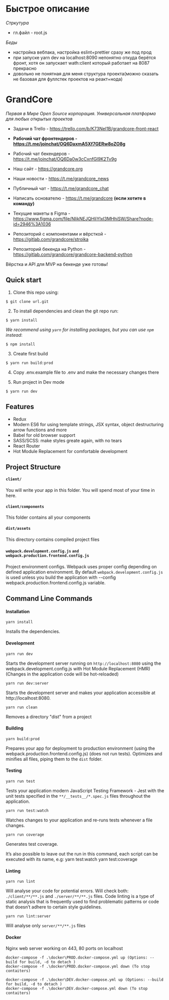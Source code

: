# Быстрое описание

*Стркутура*

- гл.файл - root.js


*Беды*

- настройка вебпака, настройка eslint+prettier сразу же под прод
- при запуске yarn dev на localhost:8090 непонятно откуда берётся фронт, хотя он запускает wath:client который работает на 8087 прекрасно 
- довольно не понятная для меня структура проекта(можно сказать не базовая для фуллстек проектов на реакт+нода)


# GrandCore

*Первая в Мире Open Source корпорация. Универсальная платформа для любых открытых проектов*

- Задачи в Trello - https://trello.com/b/K73NeI1B/grandcore-front-react
- **Рабочий чат фронтендеров - https://t.me/joinchat/OQ6DaxmA5Xf7GERw8oZO8g** 
- Рабочий чат бекендеров -  https://t.me/joinchat/OQ6Da0w3cCxnfGl9K2Tv9g

- Наш сайт - https://grandcore.org
- Наши новости - https://t.me/grandcore_news
- Публичный чат - https://t.me/grandcore_chat
- Написать основателю - https://t.me/grandcore  **(если хотите в команду)**

- Текущие макеты в Figma - https://www.figma.com/file/NlikNEJQHliYlxI3MHhiSW/Share?node-id=2946%3A1036
- Репозиторий с компонентами и вёрсткой - https://gitlab.com/grandcore/stroika
- Репозиторий бекенда на Python - https://gitlab.com/grandcore/grandcore-backend-python


Вёрстка и API для MVP на бекенде уже готовы!

## Quick start

1. Clone this repo using:
  ```shell
  $ git clone url.git
  ```

2. To install dependencies and clean the git repo run:

  ```shell
  $ yarn install
  ```

  *We recommend using `yarn` for installing packages, but you can use `npm` instead*:

  ```shell
  $ npm install
  ```
3. Create first build

  ```shell
  $ yarn run build:prod
  ```
4. Copy .env.example file to .env and make the necessary changes there

5. Run project in Dev mode

  ```shell
  $ yarn run dev
  ```

## Features

* Redux
* Modern ES6 for using template strings, JSX syntax, object destructuring arrow functions and more
* Babel for old browser support
* SASS/SCSS: make styles greate again, with no tears
* React Router
* Hot Module Replacement for comfortable development

## Project Structure

#### `client/`

You will write your app in this folder. You will spend most of your time in here.

#### `client/components`

This folder contains all your components

#### `dist/assets`
This directory contains compiled project files

#### `webpack.development.config.js` `and webpack.production.frontend.config.js`
Project environment configs. Webpack uses proper config depending on defined application environment.
By default `webpack.development.config.js` is used unless you build the application with --config webpack.production.frontend.config.js variable.


## Command Line Commands

#### Installation

```Shell
yarn install
```
Installs the dependencies.

#### Development

```Shell
yarn run dev
```

Starts the development server running on `http://localhost:8080` using the webpack.development.config.js with Hot Module Replacement (HMR) (Changes in the application code will be hot-reloaded)

```Shell
yarn run dev:server
```

Starts the development server and makes your application accessible at http://localhost:8080.

```Shell
yarn run clean
```
Removes a directory "dist" from a project

#### Building

```Shell
yarn build:prod
```

Prepares your app for deployment to production environment (using the webpack.production.frontend.config.js) (does not run tests). Optimizes and minifies all files, piping them to the `dist` folder.


#### Testing

```Shell
yarn run test
```

Tests your application modern JavaScript Testing Framework - Jest with the unit tests specified in the `**/__tests__/*.spec.js` files
throughout the application.

```Shell
yarn run test:watch
```

Watches changes to your application and re-runs tests whenever a file changes.

```Shell
yarn run coverage
```

Generates test coverage.


It’s also possible to leave out the run in this command, each script can be executed with its name, e.g:
yarn test:watch
yarn test:coverage

#### Linting

```Shell
yarn run lint
```
Will analyse your code for potential errors. Will check both: `./client/**/**.js` and `./server/**/**.js` files.
Code linting is a type of static analysis that is frequently used to find problematic patterns or code that doesn’t adhere to certain style guidelines.


```Shell
yarn run lint:server
```

Will analyse only  `server/**/**.js` files

#### Docker
Nginx web server working on 443, 80 ports on localhost

```run production
docker-compose -f .\docker\PROD.docker-compose.yml up (Options: --build for build, -d to detach )
docker-compose -f .\docker\PROD.docker-compose.yml down (To stop contaiters)
```
```run develop
docker-compose -f .\docker\DEV.docker-compose.yml up (Options: --build for build, -d to detach )
docker-compose -f .\docker\DEV.docker-compose.yml down (To stop contaiters)
```
